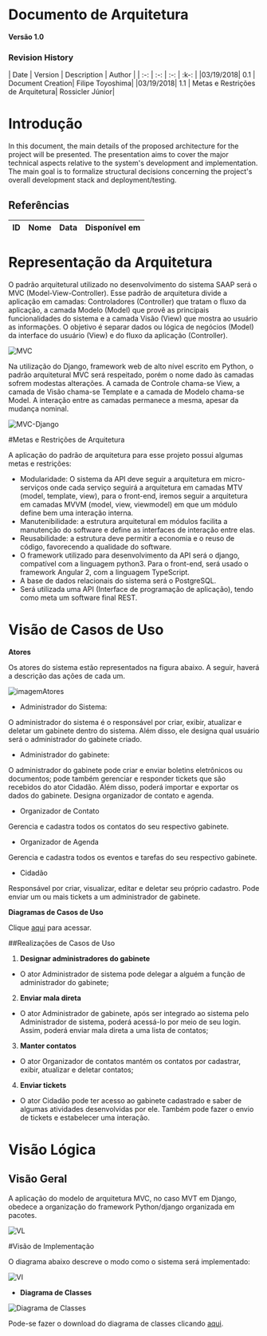 # Documento de Arquitetura

**Versão 1.0**

### Revision History
| Date | Version | Description | Author |
|  :-: |   :-:  |    :-:    |  :k-:  |
|03/19/2018| 0.1 | Document Creation| Filipe Toyoshima|
|03/19/2018| 1.1 | Metas e Restrições de Arquitetura| Rossicler Júnior|

# Introdução

In this document, the main details of the proposed architecture for the project will be presented. The presentation aims to cover the major technical aspects relative to the system's development and implementation. The main goal is to formalize structural decisions concerning the project's overall development stack and deployment/testing.



## Referências

|**ID**|**Nome**|**Data**|**Disponível em**|
| :---: | --- | --- | --- |



# Representação da Arquitetura

O padrão arquitetural utilizado no desenvolvimento do sistema SAAP será o MVC (Model-View-Controller). Esse padrão de arquitetura divide a aplicação em camadas: Controladores (Controller) que tratam o fluxo da aplicação, a camada Modelo (Model) que provê as principais funcionalidades do sistema e a camada Visão (View) que mostra ao usuário as informações. O objetivo é separar dados ou lógica de negócios (Model) da interface do usuário (View) e do fluxo da aplicação (Controller).


![MVC](http://i.imgur.com/bggVjec.png)


Na utilização do Django, framework web de alto nível escrito em Python, o padrão arquitetural MVC será respeitado, porém o nome dado às camadas sofrem modestas alterações. A camada de Controle chama-se View, a camada de Visão chama-se Template e a camada de Modelo chama-se Model. A interação entre as camadas permanece a mesma, apesar da mudança nominal.  


![MVC-Django](https://2.bp.blogspot.com/-Q0ERCQLUfdU/V8r7RUQLryI/AAAAAAAABaE/oaQo_TmYfW4sYHjEx2P-WCrnZNOcm_wEwCLcB/s640/DjangoGeneral.png)


#Metas e Restrições de Arquitetura

A aplicação do padrão de arquitetura para esse projeto possui algumas metas e restrições:

* Modularidade: O sistema da API deve seguir a arquitetura em micro-serviços onde cada serviço seguirá a arquitetura em camadas MTV (model, template, view), para o front-end, iremos seguir a arquitetura em camadas MVVM (model, view, viewmodel) em que um módulo define bem uma interação interna. 
* Manutenibilidade: a estrutura arquitetural em módulos facilita a manutenção do software e define as interfaces de interação entre elas.
* Reusabilidade: a estrutura deve permitir a economia e o reuso de código, favorecendo a qualidade do software.
* O framework utilizado para desenvolvimento da API será o django, compatível com a linguagem python3. Para o front-end, será usado o framework Angular 2, com a linguagem TypeScript.
* A base de dados relacionais do sistema será o PostgreSQL.
* Será utilizada uma API (Interface de programação de aplicação), tendo como meta um software final REST.
  
# Visão de Casos de Uso

**Atores**

Os atores do sistema estão representados na figura abaixo. A seguir, haverá a descrição das ações de cada um.

![imagemAtores](http://i.imgur.com/HQ5TtTc.png)

* Administrador do Sistema:

O administrador do sistema é o responsável por criar, exibir, atualizar e deletar um gabinete dentro do sistema. Além disso, ele designa qual usuário será o administrador do gabinete criado.

* Administrador do gabinete:

O administrador do gabinete pode criar e enviar boletins eletrônicos ou documentos; pode também gerenciar e responder tickets que são recebidos do ator Cidadão. Além disso, poderá importar e exportar os dados do gabinete. Designa organizador de contato e agenda.

* Organizador de Contato

Gerencia e cadastra todos os contatos do seu respectivo gabinete.

* Organizador de Agenda

Gerencia e cadastra todos os eventos e tarefas do seu respectivo gabinete.

* Cidadão

Responsável por criar, visualizar, editar e deletar seu próprio cadastro. Pode enviar um ou mais tickets a um administrador de gabinete.

**Diagramas de Casos de Uso**

Clique [aqui](https://github.com/fga-gpp-mds/2016.2-SAAP/wiki/Diagrama-de-Casos-de-Uso) para acessar.

##Realizações de Casos de Uso

1. **Designar administradores do gabinete**

* O ator Administrador de sistema pode delegar a alguém a função de administrador do gabinete;

2. **Enviar mala direta**

* O ator Administrador de gabinete, após ser integrado ao sistema pelo Administrador de sistema, poderá acessá-lo por meio de seu login. Assim, poderá enviar mala direta a uma lista de contatos;

3. **Manter contatos**

* O ator Organizador de contatos mantém os contatos por cadastrar, exibir, atualizar e deletar contatos;

4. **Enviar tickets**

* O ator Cidadão pode ter acesso ao gabinete cadastrado e saber de algumas atividades desenvolvidas por ele. Também pode fazer o envio de tickets e estabelecer uma interação. 

# Visão Lógica

## Visão Geral

A aplicação do modelo de arquitetura MVC, no caso MVT em Django, obedece a organização do framework Python/django organizada em pacotes.

![VL](http://i.imgur.com/vUfAbhp.png) 


#Visão de Implementação

O diagrama abaixo descreve o modo como o sistema será implementado:

![VI](http://i.imgur.com/naHkKZj.jpg)

* **Diagrama de Classes**

![Diagrama de Classes](http://i.imgur.com/GvFTz1Rg.png)

Pode-se fazer o download do diagrama de classes clicando [aqui](http://i.imgur.com/GvFTz1Rg.png).
